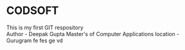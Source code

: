 # CODSOFT
This is my first GIT respository <br>
Author - Deepak Gupta
Master's of Computer Applications
location - Gurugram
fe
fes
ge
vd
